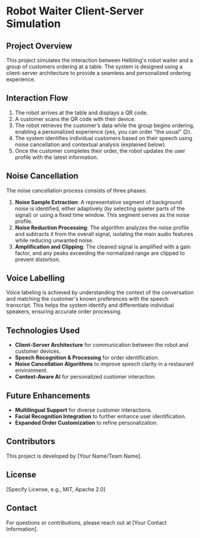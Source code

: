 # Robot Waiter Client-Server Simulation

## Project Overview
This project simulates the interaction between Helbling's robot waiter and a group of customers ordering at a table. The system is designed using a client-server architecture to provide a seamless and personalized ordering experience.

## Interaction Flow
1. The robot arrives at the table and displays a QR code.
2. A customer scans the QR code with their device.
3. The robot retrieves the customer’s data while the group begins ordering, enabling a personalized experience (yes, you can order "the usual" 😉).
4. The system identifies individual customers based on their speech using noise cancellation and contextual analysis (explained below).
5. Once the customer completes their order, the robot updates the user profile with the latest information.

## Noise Cancellation
The noise cancellation process consists of three phases:
1. **Noise Sample Extraction**: A representative segment of background noise is identified, either adaptively (by selecting quieter parts of the signal) or using a fixed time window. This segment serves as the noise profile.
2. **Noise Reduction Processing**: The algorithm analyzes the noise profile and subtracts it from the overall signal, isolating the main audio features while reducing unwanted noise.
3. **Amplification and Clipping**: The cleaned signal is amplified with a gain factor, and any peaks exceeding the normalized range are clipped to prevent distortion.

## Voice Labelling
Voice labeling is achieved by understanding the context of the conversation and matching the customer's known preferences with the speech transcript. This helps the system identify and differentiate individual speakers, ensuring accurate order processing.

## Technologies Used
- **Client-Server Architecture** for communication between the robot and customer devices.
- **Speech Recognition & Processing** for order identification.
- **Noise Cancellation Algorithms** to improve speech clarity in a restaurant environment.
- **Context-Aware AI** for personalized customer interaction.

## Future Enhancements
- **Multilingual Support** for diverse customer interactions.
- **Facial Recognition Integration** to further enhance user identification.
- **Expanded Order Customization** to refine personalization.

## Contributors
This project is developed by [Your Name/Team Name].

## License
[Specify License, e.g., MIT, Apache 2.0]

## Contact
For questions or contributions, please reach out at [Your Contact Information].

